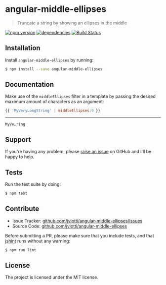 angular-middle-ellipses
=======================

> Truncate a string by showing an ellipses in the middle

[![npm version](https://badge.fury.io/js/angular-middle-ellipses.svg)](http://badge.fury.io/js/angular-middle-ellipses)
[![dependencies](https://david-dm.org/jviotti/angular-middle-ellipses.svg)](https://david-dm.org/jviotti/angular-middle-ellipses.svg)
[![Build Status](https://travis-ci.org/jviotti/angular-middle-ellipses.svg?branch=master)](https://travis-ci.org/jviotti/angular-middle-ellipses)

Installation
------------

Install `angular-middle-ellipses` by running:

```sh
$ npm install --save angular-middle-ellipses
```

Documentation
-------------

Make use of the `middleEllipses` filter in a template by passing the desired maximum amount of characters as an argument:

```js
{{ 'MyVeryLongString' | middleEllipses:9 }}
```
***
```
MyVe…ring
```

Support
-------

If you're having any problem, please [raise an issue](https://github.com/jviotti/angular-middle-ellipses/issues/new) on GitHub and I'll be happy to help.

Tests
-----

Run the test suite by doing:

```sh
$ npm test
```

Contribute
----------

- Issue Tracker: [github.com/jviotti/angular-middle-ellipses/issues](https://github.com/jviotti/angular-middle-ellipses/issues)
- Source Code: [github.com/jviotti/angular-middle-ellipses](https://github.com/jviotti/angular-middle-ellipses)

Before submitting a PR, please make sure that you include tests, and that [jshint](http://jshint.com) runs without any warning:

```sh
$ npm run lint
```

License
-------

The project is licensed under the MIT license.
